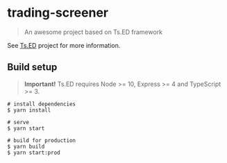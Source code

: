 # trading-screener

> An awesome project based on Ts.ED framework

See [Ts.ED](https://tsed.io) project for more information.

## Build setup

> **Important!** Ts.ED requires Node >= 10, Express >= 4 and TypeScript >= 3.

```shell
# install dependencies
$ yarn install

# serve
$ yarn start

# build for production
$ yarn build
$ yarn start:prod
```

